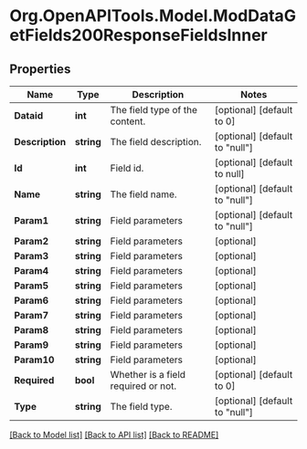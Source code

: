 # Org.OpenAPITools.Model.ModDataGetFields200ResponseFieldsInner

## Properties

Name | Type | Description | Notes
------------ | ------------- | ------------- | -------------
**Dataid** | **int** | The field type of the content. | [optional] [default to 0]
**Description** | **string** | The field description. | [optional] [default to "null"]
**Id** | **int** | Field id. | [optional] [default to null]
**Name** | **string** | The field name. | [optional] [default to "null"]
**Param1** | **string** | Field parameters | [optional] [default to "null"]
**Param2** | **string** | Field parameters | [optional] 
**Param3** | **string** | Field parameters | [optional] 
**Param4** | **string** | Field parameters | [optional] 
**Param5** | **string** | Field parameters | [optional] 
**Param6** | **string** | Field parameters | [optional] 
**Param7** | **string** | Field parameters | [optional] 
**Param8** | **string** | Field parameters | [optional] 
**Param9** | **string** | Field parameters | [optional] 
**Param10** | **string** | Field parameters | [optional] 
**Required** | **bool** | Whether is a field required or not. | [optional] [default to 0]
**Type** | **string** | The field type. | [optional] [default to "null"]

[[Back to Model list]](../README.md#documentation-for-models) [[Back to API list]](../README.md#documentation-for-api-endpoints) [[Back to README]](../README.md)

